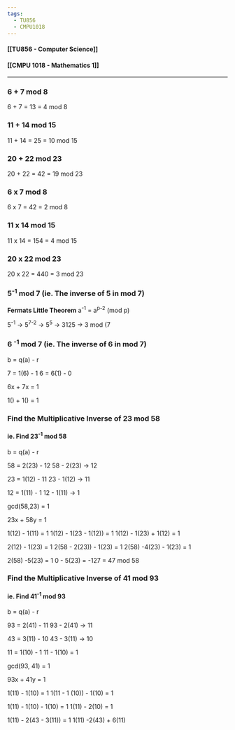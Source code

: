 ```yaml
---
tags:
  - TU856
  - CMPU1018
---
```

#### [[TU856 - Computer Science]]
#### [[CMPU 1018 - Mathematics 1]]

---

### 6 + 7 mod 8
6 + 7 = 13 = 4 mod 8


### 11 + 14 mod 15
11 + 14 = 25 = 10 mod 15

### 20 + 22 mod 23
20 + 22 = 42 = 19 mod 23

### 6 x  7 mod 8
6 x 7 = 42 = 2 mod 8

### 11 x 14 mod 15
11 x 14 = 154 = 4 mod 15

### 20 x 22 mod 23

20 x 22 = 440 =  3 mod 23

### 5<sup>-1</sup> mod 7 (ie. The inverse of 5 in mod 7)
**Fermats Little Theorem**
a<sup>-1</sup> = a<sup>p-2</sup> (mod p)

5<sup>-1</sup> -> 5<sup>7-2</sup> ->  5<sup>5</sup> -> 3125 -> 3 mod (7

### 6 <sup>-1</sup> mod 7 (ie. The inverse of 6 in mod 7)
b = q(a) - r

7 = 1(6) - 1
6 = 6(1) - 0

6x + 7x = 1

1() + 1() = 1

### Find the Multiplicative Inverse of 23 mod 58 
#### ie. Find 23<sup>-1</sup> mod 58
b = q(a) - r

58 = 2(23) - 12
	58 - 2(23) -> 12

23 = 1(12) - 11
	23 - 1(12) -> 11

12 = 1(11) - 1
	12 - 1(11) -> 1


gcd(58,23) = 1

23x + 58y = 1

1(12) - 1(11) = 1
1(12) - 1(23 - 1(12)) = 1
1(12) - 1(23) + 1(12) = 1

2(12) - 1(23) = 1
2(58 - 2(23)) - 1(23) = 1
2(58) -4(23) - 1(23) = 1

2(58) -5(23) = 1
0 - 5(23) = -127 = 47 mod 58


### Find the Multiplicative Inverse of 41 mod 93
#### ie. Find 41<sup>-1</sup> mod 93
b = q(a) - r

93 = 2(41) - 11
	93 - 2(41) -> 11

43 = 3(11) - 10
	43 - 3(11) -> 10

11 = 1(10) - 1
	11 - 1(10) = 1

gcd(93, 41) = 1

93x + 41y = 1

1(11) - 1(10) = 1
1(11 - 1 (10)) - 1(10) = 1

1(11) - 1(10) - 1(10) = 1
1(11) - 2(10) = 1

1(11) - 2(43 - 3(11)) = 1
1(11) -2(43) + 6(11)

